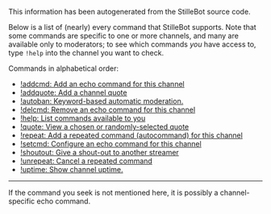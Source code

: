 This information has been autogenerated from the StilleBot source code.

Below is a list of (nearly) every command that StilleBot supports. Note that
some commands are specific to one or more channels, and many are available only
to moderators; to see which commands *you* have access to, type `!help` into
the channel you want to check.

Commands in alphabetical order:

* [!addcmd: Add an echo command for this channel](addcmd)
* [!addquote: Add a channel quote](addquote)
* [!autoban: Keyword-based automatic moderation.](autoban)
* [!delcmd: Remove an echo command for this channel](delcmd)
* [!help: List commands available to you](help)
* [!quote: View a chosen or randomly-selected quote](quote)
* [!repeat: Add a repeated command (autocommand) for this channel](repeat)
* [!setcmd: Configure an echo command for this channel](setcmd)
* [!shoutout: Give a shout-out to another streamer](shoutout)
* [!unrepeat: Cancel a repeated command](repeat)
* [!uptime: Show channel uptime.](uptime)

---

If the command you seek is not mentioned here, it is possibly a channel-specific
echo command.

